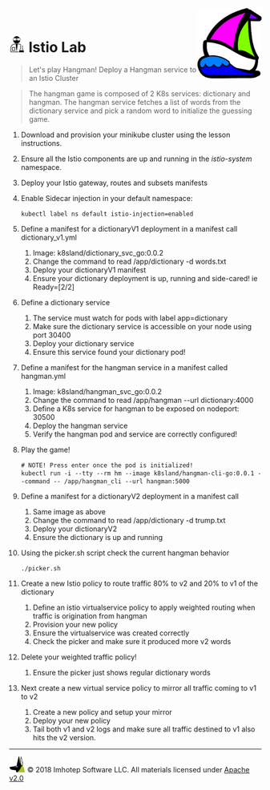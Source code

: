 <img src="../assets/k8sland.png" align="right" width="128" height="auto"/>

<br/>


# <img src="../assets/lab.png" width="32" height="auto"/> Istio Lab

> Let's play Hangman! Deploy a Hangman service to an Istio Cluster

> The hangman game is composed of 2 K8s services: dictionary and hangman. The hangman
> service fetches a list of words from the dictionary service and pick a random word to
> initialize the guessing game.

1. Download and provision your minikube cluster using the lesson instructions.
1. Ensure all the Istio components are up and running in the *istio-system* namespace.
1. Deploy your Istio gateway, routes and subsets manifests
1. Enable Sidecar injection in your default namespace:

    ```shell
    kubectl label ns default istio-injection=enabled
    ```

1. Define a manifest for a dictionaryV1 deployment in a manifest call dictionary_v1.yml
   1. Image: k8sland/dictionary_svc_go:0.0.2
   1. Change the command to read /app/dictionary -d words.txt
   1. Deploy your dictionaryV1 manifest
   1. Ensure your dictionary deployment is up, running and side-cared! ie Ready=[2/2]
2. Define a dictionary service
   1. The service must watch for pods with label app=dictionary
   2. Make sure the dictionary service is accessible on your node using port 30400
   3. Deploy your dictionary service
   4. Ensure this service found your dictionary pod!
3. Define a manifest for the hangman service in a manifest called hangman.yml
   1. Image: k8sland/hangman_svc_go:0.0.2
   2. Change the command to read /app/hangman --url dictionary:4000
   3. Define a K8s service for hangman to be exposed on nodeport: 30500
   4. Deploy the hangman service
   5. Verify the hangman pod and service are correctly configured!
4. Play the game!

    ```shell
    # NOTE! Press enter once the pod is initialized!
    kubectl run -i --tty --rm hm --image k8sland/hangman-cli-go:0.0.1 --command -- /app/hangman_cli --url hangman:5000
    ```

5. Define a manifest for a dictionaryV2 deployment in a manifest call
   1. Same image as above
   2. Change the command to read /app/dictionary -d trump.txt
   3. Deploy your dictionaryV2
   4. Ensure the dictionary is up and running
6. Using the picker.sh script check the current hangman behavior

    ```shell
    ./picker.sh
    ```

7. Create a new Istio policy to route traffic 80% to v2 and 20% to v1 of the dictionary
   1. Define an istio virtualservice policy to apply weighted routing when traffic is origination from hangman
   2. Provision your new policy
   3. Ensure the virtualservice was created correctly
   4. Check the picker and make sure it produced more v2 words
8. Delete your weighted traffic policy!
   1. Ensure the picker just shows regular dictionary words
9. Next create a new virtual service policy to mirror all traffic coming to v1 to v2
   1. Create a new policy and setup your mirror
   2. Deploy your new policy
   3. Tail both v1 and v2 logs and make sure all traffic destined to v1 also hits the v2 version.



---
<img src="../assets/imhotep_logo.png" width="32" height="auto"/> © 2018 Imhotep Software LLC.
All materials licensed under [Apache v2.0](http://www.apache.org/licenses/LICENSE-2.0)
